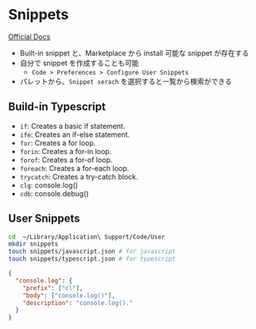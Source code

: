 # Snippets

[Official Docs](https://code.visualstudio.com/docs/editor/userdefinedsnippets)

- Built-in snippet と、Marketplace から install 可能な snippet が存在する
- 自分で snippet を作成することも可能
  - `Code > Preferences > Configure User Snippets`
- パレットから、`Snippet serach` を選択すると一覧から検索ができる

## Build-in Typescript

- `if`: Creates a basic if statement.
- `ife`: Creates an if-else statement.
- `for`: Creates a for loop.
- `forin`: Creates a for-in loop.
- `forof`: Creates a for-of loop.
- `foreach`: Creates a for-each loop.
- `trycatch`: Creates a try-catch block.
- `clg`: console.log()
- `cdb`: console.debug()

## User Snippets

```sh
cd  ~/Library/Application\ Support/Code/User
mkdir snippets
touch snippets/javascript.json # for javascript
touch snippets/typescript.json # for typescript
```

```json
{
  "console.log": {
    "prefix": ["cl"],
    "body": ["console.log()"],
    "description": "console.log()."
  }
}
```
